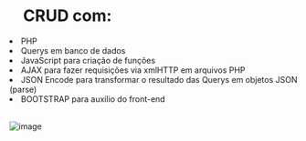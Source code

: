 <ul><h1>CRUD com:</h1></ul>
<li><a>PHP</a></li>
<li><a>Querys em banco de dados</a></li>
<li><a>JavaScript para criação de funções</a></li>
<li><a>AJAX para fazer requisições via xmlHTTP em arquivos PHP</a></li>
<li><a>JSON Encode para transformar o resultado das Querys em objetos JSON (parse) </a></li>
<li><a>BOOTSTRAP para auxílio do front-end </a></li>
</br>

![image](https://user-images.githubusercontent.com/120138460/236311606-b55abcfb-765f-4d92-9812-947739dc724c.png)

